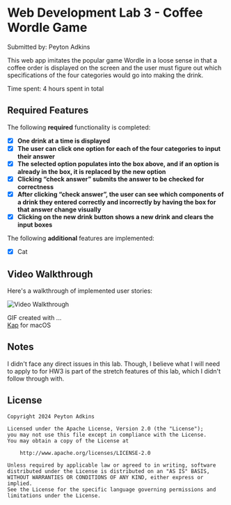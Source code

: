 # Web Development Lab 3 - Coffee Wordle Game

Submitted by: Peyton Adkins

This web app imitates the popular game Wordle in a loose sense in that a coffee order is displayed on the screen and the user must figure out which specifications of the four categories would go into making the drink. 

Time spent: 4 hours spent in total

## Required Features

The following **required** functionality is completed:

- [X] **One drink at a time is displayed**
- [X] **The user can click one option for each of the four categories to input their answer**
- [X] **The selected option populates into the box above, and if an option is already in the box, it is replaced by the new option**
- [X] **Clicking “check answer” submits the answer to be checked for correctness**
- [X] **After clicking “check answer”, the user can see which components of a drink they entered correctly and incorrectly by having the box for that answer change visually**
- [X] **Clicking on the new drink button shows a new drink and clears the input boxes**

The following **additional** features are implemented:

* [X] Cat

## Video Walkthrough

Here's a walkthrough of implemented user stories:

<img src='https://github.com/RayzrReptile/web102_unit3/blob/main/Kapture.gif' title='Video Walkthrough' width='' alt='Video Walkthrough' />

GIF created with ...  
[Kap](https://getkap.co/) for macOS


## Notes

I didn't face any direct issues in this lab. Though, I believe what I will need to apply to for HW3 is part of the stretch features of this lab, which I didn't follow through with. 

## License

    Copyright 2024 Peyton Adkins

    Licensed under the Apache License, Version 2.0 (the "License");
    you may not use this file except in compliance with the License.
    You may obtain a copy of the License at

        http://www.apache.org/licenses/LICENSE-2.0

    Unless required by applicable law or agreed to in writing, software
    distributed under the License is distributed on an "AS IS" BASIS,
    WITHOUT WARRANTIES OR CONDITIONS OF ANY KIND, either express or implied.
    See the License for the specific language governing permissions and
    limitations under the License.

